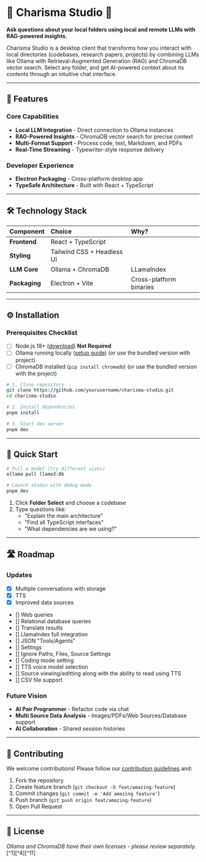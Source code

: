 # 🌟 Charisma Studio 🌟

**Ask questions about your local folders using local and remote LLMs with RAG-powered insights.**

Charisma Studio is a desktop client that transforms how you interact with local directories (codebases, research papers, projects) by combining LLMs like Ollama with Retrieval-Augmented Generation (RAG) and ChromaDB vector search. Select any folder, and get AI-powered context about its contents through an intuitive chat interface.

---

## 🚀 Features

### Core Capabilities

- **Local LLM Integration** - Direct connection to Ollama instances
- **RAG-Powered Insights** - ChromaDB vector search for precise context
- **Multi-Format Support** - Process code, text, Markdown, and PDFs
- **Real-Time Streaming** - Typewriter-style response delivery

### Developer Experience

- **Electron Packaging** - Cross-platform desktop app
- **TypeSafe Architecture** - Built with React + TypeScript

---

## 🛠 Technology Stack

| Component | Choice | Why? |
| :-- | :-- | :-- |
| **Frontend** | React + TypeScript |
| **Styling** | Tailwind CSS + Headless UI |
| **LLM Core** | Ollama + ChromaDB | LLamaIndex | Local-first, privacy focused |
| **Packaging** | Electron + Vite | Cross-platform binaries |


---

## ⚙️ Installation

### Prerequisites Checklist

- [ ] Node.js 18+ ([download](https://nodejs.org/))
**Not Required**
- [ ] Ollama running locally ([setup guide](https://ollama.com/)) (or use the bundled version with project)
- [ ] ChromaDB installed (`pip install chromadb`) (or use the bundled version with the project)

```bash
# 1. Clone repository
git clone https://github.com/yourusername/charisma-studio.git
cd charisma-studio

# 2. Install dependencies
pnpm install

# 3. Start dev server
pnpm dev
```


---

## 🏁 Quick Start

```bash
# Pull a model (try different sizes)
ollama pull llama3:8b

# Launch studio with debug mode
pnpm dev
```

1. Click **Folder Select** and choose a codebase
2. Type questions like:
    - "Explain the main architecture"
    - "Find all TypeScript interfaces"
    - "What dependencies are we using?"

---

## 🛣 Roadmap

### Updates

- [x] Multiple conversations with storage
- [x] TTS
- [x] Improved data sources
- [] Web queries
- [] Relational database queries
- [] Translate results
- [] LlamaIndex full integration
- [] JSON "Tools/Agents"
- [] Settings
- [] Ignore Paths, Files, Source Settings
- [] Coding mode setting
- [] TTS voice model selection
- [] Source viewing/editting along with the ability to read using TTS
- [] CSV file support


### Future Vision

- **AI Pair Programmer** - Refactor code via chat
- **Multi Source Data Analysis** - Images/PDFs/Web Sources/Database support
- **AI Collaboration** - Shared session histories

---

## 🤝 Contributing

We welcome contributions! Please follow our [contribution guidelines](CONTRIBUTING.md) and:

1. Fork the repository
2. Create feature branch (`git checkout -b feat/amazing-feature`)
3. Commit changes (`git commit -m 'Add amazing feature'`)
4. Push branch (`git push origin feat/amazing-feature`)
5. Open Pull Request

---

## 📜 License

*Ollama and ChromaDB have their own licenses - please review separately.*[^1][^4][^11]
